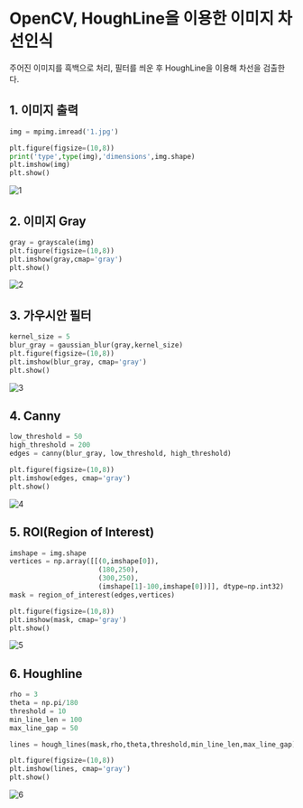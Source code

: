 # OpenCV, HoughLine을 이용한 이미지 차선인식
주어진 이미지를 흑백으로 처리, 필터를 씌운 후 
HoughLine을 이용해 차선을 검출한다.

## 1. 이미지 출력
```python
img = mpimg.imread('1.jpg')

plt.figure(figsize=(10,8))
print('type',type(img),'dimensions',img.shape)
plt.imshow(img)
plt.show()
```
![1](https://user-images.githubusercontent.com/97824834/180408007-681fc473-4485-462e-9727-9f0af4f39c3a.png)


## 2. 이미지 Gray
```python
gray = grayscale(img)
plt.figure(figsize=(10,8))
plt.imshow(gray,cmap='gray')
plt.show()
```
![2](https://user-images.githubusercontent.com/97824834/180408055-c9d42359-1f42-46bb-98a5-a74330adfdd1.png)


## 3. 가우시안 필터
```python
kernel_size = 5
blur_gray = gaussian_blur(gray,kernel_size)
plt.figure(figsize=(10,8))
plt.imshow(blur_gray, cmap='gray')
plt.show()
```
![3](https://user-images.githubusercontent.com/97824834/180408076-cbfe3fdf-284d-4691-b85c-e113a5e8a514.png)


## 4. Canny
```python
low_threshold = 50
high_threshold = 200
edges = canny(blur_gray, low_threshold, high_threshold)

plt.figure(figsize=(10,8))
plt.imshow(edges, cmap='gray')
plt.show()
```
![4](https://user-images.githubusercontent.com/97824834/180408113-b93c83d2-5fae-415b-8b3a-cf1065596579.png)


## 5. ROI(Region of Interest)
```python
imshape = img.shape
vertices = np.array([[(0,imshape[0]),
                      (180,250),
                      (300,250),
                      (imshape[1]-100,imshape[0])]], dtype=np.int32)
mask = region_of_interest(edges,vertices)

plt.figure(figsize=(10,8))
plt.imshow(mask, cmap='gray')
plt.show()
```
![5](https://user-images.githubusercontent.com/97824834/180408163-a58929d5-fb6a-413f-ae6b-368cadbae62e.png)


## 6. Houghline
```python
rho = 3
theta = np.pi/180
threshold = 10
min_line_len = 100
max_line_gap = 50

lines = hough_lines(mask,rho,theta,threshold,min_line_len,max_line_gap)

plt.figure(figsize=(10,8))
plt.imshow(lines, cmap='gray')
plt.show()
```
![6](https://user-images.githubusercontent.com/97824834/180408184-a69c1093-bf9b-4623-a0e2-2af860b79bb4.png)


